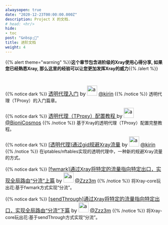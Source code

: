 ```yaml
---
alwaysopen: true
date: "2020-12-23T00:00:00.000Z"
description: Project X 的文档.
# head: <hr/>
hide:
- toc
post: "&nbsp;📘"
title: 进阶文档
weight: 4
---
```


{{% alert theme="warning" %}}**这个章节包含进阶级的Xray使用心得分享, 如果您已经熟悉Xray, 那么这里的经验可以让您更加发挥Xray的威力**{{% /alert %}}

<br />

{{% notice dark %}}
<font size=3>[透明代理入门](transparent_proxy/transparent_proxy) by <img src="https://avatars2.githubusercontent.com/u/57820613?s=32" width="32px" height="32px" alt="a"/> [@kirin](https://github.com/kirin10000)</font>
{{% /notice %}}
透明代理（TProxy）的入门篇章。

{{% notice dark %}}
<font size=3>[透明代理（TProxy）配置教程 ](./tproxy) by <img src="https://avatars2.githubusercontent.com/u/41363844?s=32" width="32px" height="32px" alt="a"/> [@BioniCosmos](https://github.com/BioniCosmos)</font>
{{% /notice %}}
基于Xray的透明代理（TProxy）配置完整教程。


{{% notice dark %}}
<font size=3>[[透明代理]通过gid规避Xray流量](./iptables_gid) by <img src="https://avatars2.githubusercontent.com/u/57820613?s=32" width="32px" height="32px" alt="a"/> [@kirin](https://github.com/kirin10000)</font>
{{% /notice %}}
在iptables/nftables实现的透明代理中，一种新的规避Xray流量的方式。


{{% notice dark %}}
<font size=3>[[fwmark]通过Xray将特定的流量指向特定出口，实现全局路由“分流”上篇](./fwmark) by <img src="https://avatars.githubusercontent.com/u/28607089?s=460" width="32px" height="32px" alt="a"/> [@Zzz3m](https://github.com/Zzz3m)</font>
{{% /notice %}}
将Xray-core玩出花:基于fwmark方式实现“分流”。


{{% notice dark %}}
<font size=3>[[sendThrough]通过Xray将特定的流量指向特定出口，实现全局路由“分流”下篇](./sendthrough) by <img src="https://avatars.githubusercontent.com/u/28607089?s=460" width="32px" height="32px" alt="a"/> [@Zzz3m](https://github.com/Zzz3m)</font>
{{% /notice %}}
将Xray-core玩出花:基于sendThrough方式实现“分流”。
